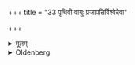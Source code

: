 +++
title = "33 पृथिवी वायुः प्रजापतिर्विश्वेदेवा"

+++

<details><summary>मूलम्</summary>

पृथिवी वायुः प्रजापतिर्विश्वेदेवा आप ओषधिवनस्पतय आकाशः कामो मन्युर्वा रक्षोगणाः पितरो रुद्र इति वलिदैवतानि ३३
</details>

<details><summary>Oldenberg</summary>

33. He should do so (i.e. offer Balis) of all food.
</details>
